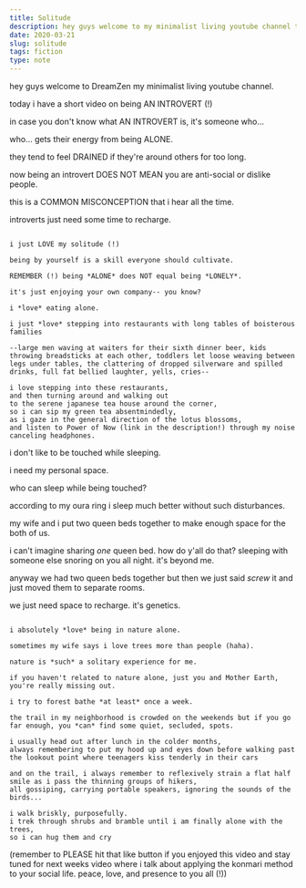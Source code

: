 ```yaml
---
title: Solitude
description: hey guys welcome to my minimalist living youtube channel today i have a short video on being AN INTROVERT.
date: 2020-03-21
slug: solitude
tags: fiction
type: note
---
```


hey guys welcome to DreamZen my minimalist living youtube channel.

today i have a short video on being AN INTROVERT (!)

in case you don't know what AN INTROVERT is, it's someone who...  

who... gets their energy from being ALONE.  

they tend to feel DRAINED if they're around others for too long.  

now being an introvert DOES NOT MEAN you are anti-social or dislike people.  

this is a COMMON MISCONCEPTION that i hear all the time.  

introverts just need some time to recharge.  

~~~ 

i just LOVE my solitude (!)   

being by yourself is a skill everyone should cultivate.  

REMEMBER (!) being *ALONE* does NOT equal being *LONELY*.

it's just enjoying your own company-- you know?  

i *love* eating alone.  

i just *love* stepping into restaurants with long tables of boisterous families  

--large men waving at waiters for their sixth dinner beer, kids throwing breadsticks at each other, toddlers let loose weaving between legs under tables, the clattering of dropped silverware and spilled drinks, full fat bellied laughter, yells, cries--

i love stepping into these restaurants,  
and then turning around and walking out   
to the serene japanese tea house around the corner,  
so i can sip my green tea absentmindedly,  
as i gaze in the general direction of the lotus blossoms,  
and listen to Power of Now (link in the description!) through my noise canceling headphones.  

~~~ 

i don't like to be touched while sleeping.  

i need my personal space.  

who can sleep while being touched?  

according to my oura ring i sleep much better without such disturbances.  

my wife and i put two queen beds together to make enough space for the both of us.  

i can't imagine sharing *one* queen bed. how do y'all do that? sleeping with someone else snoring on you all night. it's beyond me.

anyway we had two queen beds together but then we just said *screw* it and just moved them to separate rooms.  

we just need space to recharge. it's genetics.  

~~~  

i absolutely *love* being in nature alone.    

sometimes my wife says i love trees more than people (haha).  

nature is *such* a solitary experience for me.  

if you haven't related to nature alone, just you and Mother Earth, you're really missing out.  

i try to forest bathe *at least* once a week.  

the trail in my neighborhood is crowded on the weekends but if you go far enough, you *can* find some quiet, secluded, spots.

i usually head out after lunch in the colder months,  
always remembering to put my hood up and eyes down before walking past the lookout point where teenagers kiss tenderly in their cars  

and on the trail, i always remember to reflexively strain a flat half smile as i pass the thinning groups of hikers,  
all gossiping, carrying portable speakers, ignoring the sounds of the birds...  

i walk briskly, purposefully.  
i trek through shrubs and bramble until i am finally alone with the trees, 
so i can hug them and cry

~~~  

(remember to PLEASE hit that like button if you enjoyed this video and stay tuned for next weeks video where i talk about applying the konmari method to your social life. peace, love, and presence to you all (!))
